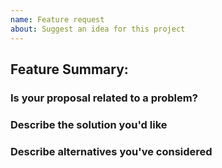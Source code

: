 ```yaml
---
name: Feature request 
about: Suggest an idea for this project 
---
```

<!-- Write **BELOW** The Headers and **ABOVE** The comments else it may not be viewable -->

## Feature Summary:

<!-- Briefly explain what your cool new idea is for the project in just a few basic scentences!-->

### Is your proposal related to a problem?

<!--Provide a clear and concise description of what the problem is. For example, "Loading save files is very slow..."-->

### Describe the solution you'd like

<!--Provide a clear and concise description of what you want to happen. For example, "Can we implement save states to load the game faster?"-->

### Describe alternatives you've considered

<!--Do you have any alternative ideas on how you'd like to see the feature implemented or have the current behavior improved?-->